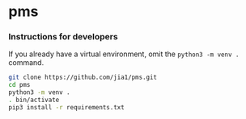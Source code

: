 # pms

### Instructions for developers

If you already have a virtual environment, omit the `python3 -m venv .` command.

```bash
git clone https://github.com/jia1/pms.git
cd pms
python3 -m venv .
. bin/activate
pip3 install -r requirements.txt
```
